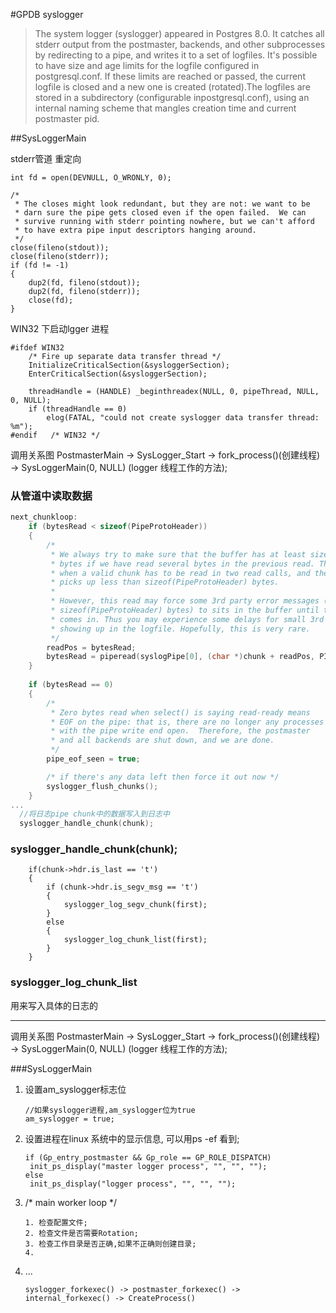 #GPDB syslogger

>The system logger (syslogger) appeared in Postgres 8.0. It catches all stderr output from the postmaster, backends, and other subprocesses by redirecting to a pipe, and writes it to a set of logfiles. It's possible to have size and age limits for the logfile configured in postgresql.conf. If these limits are reached or passed, the current logfile is closed and a new one is created (rotated).The logfiles are stored in a subdirectory (configurable inpostgresql.conf), using an internal naming scheme that mangles creation time and current postmaster pid.



##SysLoggerMain

stderr管道 重定向

```
int	fd = open(DEVNULL, O_WRONLY, 0);

/*
 * The closes might look redundant, but they are not: we want to be
 * darn sure the pipe gets closed even if the open failed.	We can
 * survive running with stderr pointing nowhere, but we can't afford
 * to have extra pipe input descriptors hanging around.
 */
close(fileno(stdout));
close(fileno(stderr));
if (fd != -1)
{
	dup2(fd, fileno(stdout));
	dup2(fd, fileno(stderr));
	close(fd);
}
```



WIN32 下启动lgger  进程

```
#ifdef WIN32
	/* Fire up separate data transfer thread */
	InitializeCriticalSection(&sysloggerSection);
	EnterCriticalSection(&sysloggerSection);

    threadHandle = (HANDLE) _beginthreadex(NULL, 0, pipeThread, NULL, 0, NULL);
    if (threadHandle == 0)
        elog(FATAL, "could not create syslogger data transfer thread: %m");
#endif   /* WIN32 */
```



调用关系图
PostmasterMain -> SysLogger_Start ->  fork_process()(创建线程) -> SysLoggerMain(0, NULL) (logger 线程工作的方法);



### 从管道中读取数据

```c
next_chunkloop:
	if (bytesRead < sizeof(PipeProtoHeader))
	{
		/*
		 * We always try to make sure that the buffer has at least sizeof(PipeProtoHeader)
		 * bytes if we have read several bytes in the previous read. This handles the case
		 * when a valid chunk has to be read in two read calls, and the first read only
		 * picks up less than sizeof(PipeProtoHeader) bytes.
		 *
		 * However, this read may force some 3rd party error messages (less than
		 * sizeof(PipeProtoHeader) bytes) to sits in the buffer until the next message
		 * comes in. Thus you may experience some delays for small 3rd party error messages
		 * showing up in the logfile. Hopefully, this is very rare.
		 */
		readPos = bytesRead;
		bytesRead = piperead(syslogPipe[0], (char *)chunk + readPos, PIPE_CHUNK_SIZE - readPos);
	}
	
	if (bytesRead == 0)
	{
		/*
		 * Zero bytes read when select() is saying read-ready means
		 * EOF on the pipe: that is, there are no longer any processes
		 * with the pipe write end open.  Therefore, the postmaster
		 * and all backends are shut down, and we are done.
		 */
		pipe_eof_seen = true;

		/* if there's any data left then force it out now */
		syslogger_flush_chunks();
	}
...
  //将日志pipe chunk中的数据写入到日志中
  syslogger_handle_chunk(chunk);
```

###  syslogger_handle_chunk(chunk);

```
    if(chunk->hdr.is_last == 't')
	{
		if (chunk->hdr.is_segv_msg == 't')
		{
			syslogger_log_segv_chunk(first);
		}
		else
		{
			syslogger_log_chunk_list(first);
		}
	}
```

### syslogger_log_chunk_list

用来写入具体的日志的

---

调用关系图
PostmasterMain -> SysLogger_Start ->  fork_process()(创建线程) -> SysLoggerMain(0, NULL) (logger 线程工作的方法);

###SysLoggerMain

1. 设置am_syslogger标志位

   ```
   //如果syslogger进程,am_syslogger位为true
   am_syslogger = true;
   ```

2. 设置进程在linux 系统中的显示信息, 可以用ps -ef 看到;

   ```
   if (Gp_entry_postmaster && Gp_role == GP_ROLE_DISPATCH)
   	init_ps_display("master logger process", "", "", "");
   else
   	init_ps_display("logger process", "", "", "");
   ```

3. /* main worker loop */

   ```
   1. 检查配置文件;
   2. 检查文件是否需要Rotation;
   3. 检查工作目录是否正确,如果不正确则创建目录;
   4.
   ```

4. ...

   ```
   syslogger_forkexec() -> postmaster_forkexec() -> internal_forkexec() -> CreateProcess()
   ```

   ​
